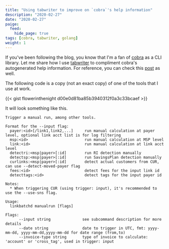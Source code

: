 ```yaml
---
title: "Using tabwriter to improve on `cobra`'s help information"
description: "2020-02-27"
date: "2020-02-27"
paige:
  feed:
    hide_page: true
tags: [cobra, tabwriter, golang]
weight: 1
---
```


If you've been following the blog, you know that I'm a fan of [cobra](https://github.com/spf13/cobra) as a CLI library. Let me share how I use [tabwriter](https://golang.org/pkg/text/tabwriter/) to compliment cobra's autogenerated help information. For reference, you can check this [post](https://flowerinthenight.com/blog/2017/12/01/golang-cobra-glog) as well.

The following code is a copy (not an exact copy) of one of the tools that I use at work.

{{< gist flowerinthenight d00e0d81ba85b3940312f0a3c33bcaef >}}

It will look something like this.

```
Trigger a manual run, among other tools.

Format for the --input flag:
  payer:<id>[/link1,link2,...]     run manual calculation at payer level, optional link acct list is for log filtering
  msp:<id>                         run manual calculation at MSP level
  link:<id>                        run manual calculation at link acct level
  detectri:<msp|payer>[:id]        run RI detection manually
  detectsp:<msp|payer>[:id]        run SavingsPlan detection manually
  curlinks:<msp|payer>[:id]        detect actual customers from CUR, can use --detect-moved-payer flag
  fees:<id>                        detect fees for the input link id
  detecttags:<id>                  detect tags for the input payer id

Notes:
  * When triggering CUR (using trigger: input), it's recommended to use the --use-sns flag.

Usage:
  linkbatchd manualrun [flags]

Flags:
      --input string              see subcommand description for more details
      --date string               date to trigger in UTC, fmt: yyyy-mm-dd, yyyy-mm-dd,yyyy-mm-dd for date range (from,to)
      --invoice-type string       type of invoice to calculate: 'account' or 'cross_tag', used in trigger: input
```

<br>
